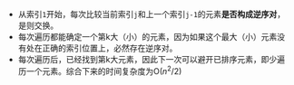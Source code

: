 -   从索引`1`开始，每次比较当前索引`j`和上一个索引`j-1`的元素**是否构成逆序对**，是则交换。
-   每次遍历都能确定一个第k大（小）的元素，因为如果这个最大（小）元素没有处在正确的索引位置上，必然存在逆序对。
-   每次遍历后，已经找到第k大元素，因此下一次可以避开已排序元素，即少遍历一个元素。综合下来的时间复杂度为O($n^2/2$)


